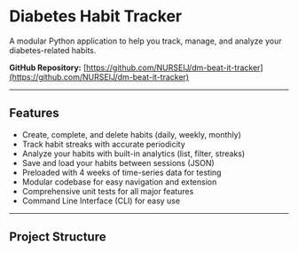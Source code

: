 # Diabetes Habit Tracker

A modular Python application to help you track, manage, and analyze your diabetes-related habits.

**GitHub Repository:** [https://github.com/NURSEIJ/dm-beat-it-tracker](https://github.com/NURSEIJ/dm-beat-it-tracker)

---

## Features

- Create, complete, and delete habits (daily, weekly, monthly)
- Track habit streaks with accurate periodicity
- Analyze your habits with built-in analytics (list, filter, streaks)
- Save and load your habits between sessions (JSON)
- Preloaded with 4 weeks of time-series data for testing
- Modular codebase for easy navigation and extension
- Comprehensive unit tests for all major features
- Command Line Interface (CLI) for easy use

---

## Project Structure
